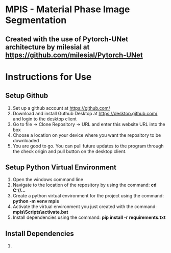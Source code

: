 # MPIS - Material Phase Image Segmentation
## Created with the use of Pytorch-UNet architecture by milesial at https://github.com/milesial/Pytorch-UNet

# Instructions for Use

## Setup Github
1) Set up a github account at https://github.com/
2) Download and install Guthub Desktop at https://desktop.github.com/ and login to the desktop client
3) Go to file -> Clone Repository -> URL and enter this website URL into the box
4) Choose a location on your device where you want the repository to be downloaded
5) You are good to go. You can pull future updates to the program through the check origin and pull button on the desktop client.

## Setup Python Virtual Environment
1) Open the windows command line
2) Navigate to the location of the repository by using the command: **cd C://...**
3) Create a python virtual environment for the project using the command: **python -m venv mpis** 
4) Activate the virtual environment you just created with the command: **mpis\Scripts\activate.bat**
5) Install dependencies using the command: **pip install -r requirements.txt**

## Install Dependencies
1) 
